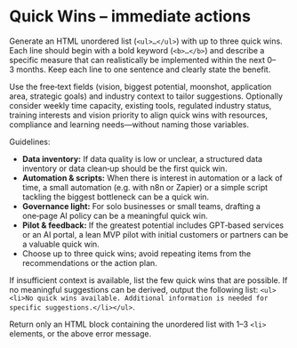 # Quick Wins – immediate actions

Generate an HTML unordered list (`<ul>…</ul>`) with up to three quick wins. Each line should begin with a bold keyword (`<b>…</b>`) and describe a specific measure that can realistically be implemented within the next 0–3 months. Keep each line to one sentence and clearly state the benefit.

Use the free‑text fields (vision, biggest potential, moonshot, application area, strategic goals) and industry context to tailor suggestions. Optionally consider weekly time capacity, existing tools, regulated industry status, training interests and vision priority to align quick wins with resources, compliance and learning needs—without naming those variables.

Guidelines:

- **Data inventory:** If data quality is low or unclear, a structured data inventory or data clean‑up should be the first quick win.
- **Automation & scripts:** When there is interest in automation or a lack of time, a small automation (e.g. with n8n or Zapier) or a simple script tackling the biggest bottleneck can be a quick win.
- **Governance light:** For solo businesses or small teams, drafting a one‑page AI policy can be a meaningful quick win.
- **Pilot & feedback:** If the greatest potential includes GPT‑based services or an AI portal, a lean MVP pilot with initial customers or partners can be a valuable quick win.
- Choose up to three quick wins; avoid repeating items from the recommendations or the action plan.

If insufficient context is available, list the few quick wins that are possible. If no meaningful suggestions can be derived, output the following list: `<ul><li>No quick wins available. Additional information is needed for specific suggestions.</li></ul>`.

Return only an HTML block containing the unordered list with 1–3 `<li>` elements, or the above error message.